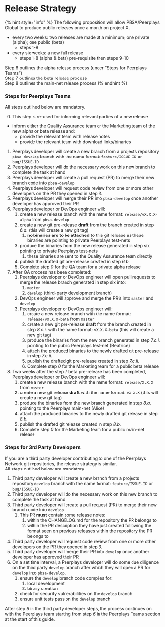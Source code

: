 # Release Strategy

{% hint style="info" %}
The following proposition will allow PBSA/Peerplays Global to produce public releases once a month on project X.

* every two weeks: two releases are made at a minimum; one private \(alpha\); one public \(beta\)
  * steps 1-8
* every six weeks: a new full release
  * steps 1-8 \(alpha & beta\) pre-requisite then steps 9-10

Step 6 outlines the alpha release process \(under “Steps for Peerplays Teams”\)  
Step 7 outlines the beta release process  
Step 8 outlines the main-net release process
{% endhint %}

### Steps for Peerplays Teams

All steps outlined below are mandatory.

0. This step is re-used for informing relevant parties of a new release

* inform either the Quality Assurance team or the Marketing team of the new alpha or beta release and:
  * provide the relevant team with release notes
  * provide the relevant team with download links/binaries

1. Peerplays developer will create a new branch from a projects repository `pbsa-develop` branch with the name format: `feature/ISSUE-ID` or `bug/ISSUE-ID`
2. Peerplays developer will do the necessary work on this new branch to complete the task at hand
3. Peerplays developer will create a pull request \(PR\) to merge their new branch code into `pbsa-develop`
4. Peerplays developer will request code review from one or more other developers on the PR they opened in step _3._
5. Peerplays developer will merge their PR into `pbsa-develop` once another developer has approved their PR
6. Peerplays developer or DevOps engineer will:
   1. create a new release branch with the name format: `release/vX.X.X-alpha` from `pbsa-develop`
   2. create a new git pre-release **draft** from the branch created in step _6.a._ \(this will create a new git tag\)
      1. **no binaries are to be attached** to this git release as these binaries are pointing to private Peerplays test-nets
   3. produce the binaries from the new release generated in step six pointing to private Peerplays test-nets
      1. these binaries are sent to the Quality Assurance team directly
   4. publish the drafted git pre-release created in step _6.b._
   5. Complete step _0_ for the QA team for a private alpha release
7. After QA process has been completed:
   1. Peerplays developer or DevOps engineer will open pull requests to merge the release branch generated in step six into:
      1. `master`
      2. `develop` \(third-party development branch\)
   2. DevOps engineer will approve and merge the PR’s into `master` and `develop`
   3. Peerplays developer or DevOps engineer will:
      1. create a new release branch with the name format: `release/vX.X.X-beta` from `master`
      2. create a new git pre-release **draft** from the branch created in step _8.c.i._ with the name format: `vX.X.X-beta` \(this will create a new git tag\)
      3. produce the binaries from the new branch generated in step _7.c.i._ pointing to the public Peerplays test-net \(Beatrice\)
      4. attach the produced binaries to the newly drafted git pre-release in step _7.c.ii._
      5. publish the drafted git pre-release created in step _7.c.ii._
      6. Complete step _0_ for the Marketing team for a public beta release
8. Two weeks after the step _7_ beta pre-release has been completed, Peerplays developer or DevOps engineer will:
   1. create a new release branch with the name format: `release/X.X.X` from `master`
   2. create a new git release **draft** with the name format: `vX.X.X` \(this will create a new git tag\)
   3. produce the binaries from the new branch generated in step _8.a._ pointing to the Peerplays main-net \(Alice\)
   4. attach the produced binaries to the newly drafted git release in step _8.b._
   5. publish the drafted git release created in step _8.b._
   6. Complete step _0_ for the Marketing team for a public main-net release

### Steps for 3rd Party Developers

If you are a third party developer contributing to one of the Peerplays Network git repositories, the release strategy is similar.  
All steps outlined below are mandatory.

1. Third party developer will create a new branch from a projects repository `develop` branch with the name format: `feature/ISSUE-ID` or `bug/ISSUE-ID`
2. Third party developer will do the necessary work on this new branch to complete the task at hand
3. Third party developer will create a pull request \(PR\) to merge their new branch code into `develop`
   1. This PR **must** contain some release notes:
      1. within the CHANGELOG.md for the repository the PR belongs to
      2. within the PR description they have just created following the format seen on previous releases within the repository the PR belongs to
4. Third party developer will request code review from one or more other developers on the PR they opened in step _3._
5. Third party developer will merge their PR into `develop` once another developer has approved their PR
6. On a set time interval, a Peerplays developer will do some due diligence on the third party `develop` branch after which they will open a PR for `develop` into `pbsa-develop`.
   1. ensure the `develop` branch code compiles for:
      1. local development
      2. binary creation
   2. check for security vulnerabilities on the `develop` branch
   3. ensure unit tests pass on the `develop` branch

After step _6_ in the third party developer steps, the process continues on with the Peerplays team starting from step _6_ in the Peerplays Teams section at the start of this guide.


